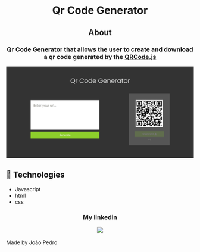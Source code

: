 <h1 align='center'>Qr Code Generator</h1>

<h2 align='center'>About</h2>

<h3 align='center'>Qr Code Generator that allows the user to create and download a qr code generated by the <a href="https://davidshimjs.github.io/qrcodejs/" target='_blank'>QRCode.js</a></h3>

<img src='img/qr-code-generator.gif'>

## 🚀 Technologies

<ul>
    <li>Javascript</li>
    <li>html</li>
    <li>css</li>
</ul>

<div align='center'>
  <h3>My linkedin</h3>
  <a href="https://www.linkedin.com/in/joao-pedro-mello/" target='_blank'><img src='https://img.shields.io/badge/LinkedIn-0077B5?style=for-the-badge&logo=linkedin&logoColor=white'/></a>
</div>

Made by João Pedro
